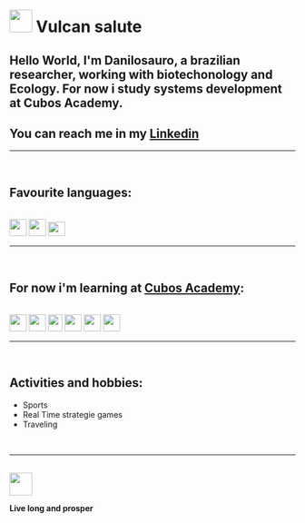 # <img src="https://emojipedia-us.s3.dualstack.us-west-1.amazonaws.com/thumbs/120/facebook/304/vulcan-salute_dark-skin-tone_1f596-1f3ff_1f3ff.png" height ="40" width = "40">  Vulcan salute 

## Hello World, I'm **Danilosauro**, a brazilian researcher, working with biotechonology and Ecology. For now i study systems development at Cubos Academy.  
## You can reach me in my [Linkedin](www.linkedin.com/in/danilo-dias-biodev "My profile")

***
<br>

## Favourite languages: 

<br>
 <img src="https://cdn.jsdelivr.net/gh/devicons/devicon/icons/rstudio/rstudio-original.svg" height = "30" width="30"/> 
 <img src="https://cdn.jsdelivr.net/gh/devicons/devicon/icons/python/python-original.svg" height= "30" width= "30"/>  
 <img src="https://cdn.jsdelivr.net/gh/devicons/devicon/icons/javascript/javascript-original.svg" height ="25" width="30 "/> 


 ***  
<br>

 ## For now i'm learning at [Cubos Academy](https://cubos.academy/ "Cubos Academy website"):   

<br>
 <img src="https://cdn.jsdelivr.net/gh/devicons/devicon/icons/html5/html5-original.svg"  height ="30" width="30"/> 
 <img src="https://cdn.jsdelivr.net/gh/devicons/devicon/icons/css3/css3-original.svg" height= "30" width= "30"/>
  <img src="https://cdn.jsdelivr.net/gh/devicons/devicon/icons/javascript/javascript-original.svg" height ="30" width="25"/>
  <img src="https://cdn.jsdelivr.net/gh/devicons/devicon/icons/git/git-original.svg" height = "30" width= "30"/> 
 <img src="https://cdn.jsdelivr.net/gh/devicons/devicon/icons/react/react-original.svg" height = "30" width= "30"/>  
  <img src="https://cdn.jsdelivr.net/gh/devicons/devicon/icons/mysql/mysql-original.svg" height ="30" width= "30"/>
 
 <br>

 ***   
 <br>

 ## Activities and hobbies:

- Sports  
- Real Time strategie games 
- Traveling   

<br>

***   
<br>
<img src="https://emojipedia-us.s3.dualstack.us-west-1.amazonaws.com/thumbs/120/facebook/304/vulcan-salute_dark-skin-tone_1f596-1f3ff_1f3ff.png" height ="40" width = "40">  

 **Live long and prosper**  
<!---
Danilosauro/Danilosauro is a ✨ special ✨ repository because its `README.md` (this file) appears on your GitHub profile.
You can click the Preview link to take a look at your changes.
--->
